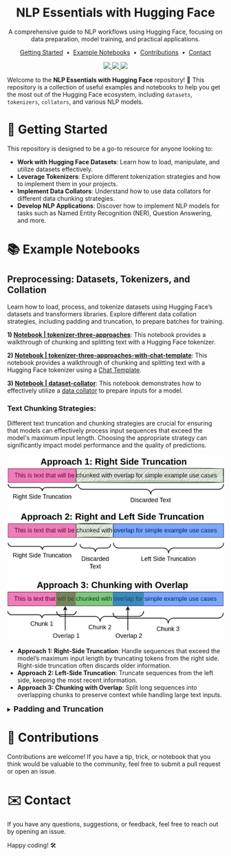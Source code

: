 <h1 align="center">
  NLP Essentials with Hugging Face
</h1>

<p align="center">A comprehensive guide to NLP workflows using Hugging Face, focusing on data preparation, model training, and practical applications.
</p> 

<p align="center">
<a href="#getting-started">Getting Started</a> &nbsp;&bull;&nbsp;
<a href="#example-notebooks">Example Notebooks</a> &nbsp;&bull;&nbsp;
<a href="#contributions">Contributions</a> &nbsp;&bull;&nbsp;
<a href="#contact">Contact</a>
</p>

<p align="center">
  <a target="_blank" href="https://www.linkedin.com/in/myles-dunlap/"><img height="20" src="https://img.shields.io/badge/LinkedIn-0077B5?style=for-the-badge&logo=linkedin&logoColor=white" />
  </a>
  <a target="_blank" href="https://www.kaggle.com/dunlap0924"><img height="20" src="https://img.shields.io/badge/-Kaggle-5DB0DB?style=flat&logo=Kaggle&logoColor=white&" />
  </a>
  <a target="_blank" href="https://scholar.google.com/citations?user=ZpHuEy4AAAAJ&hl=en"><img height="20" src="https://img.shields.io/badge/-Google_Scholar-676767?style=flat&logo=google-scholar&logoColor=white&" />
  </a>
</p>


Welcome to the **NLP Essentials with Hugging Face** repository! 🎉 This repository is a collection of useful examples and notebooks to help you get the most out of the Hugging Face ecosystem, including `datasets`, `tokenizers`, `collators`, and various NLP models.

<h1 id="getting-started">🚀 Getting Started</h1>
This repository is designed to be a go-to resource for anyone looking to:

- **Work with Hugging Face Datasets**: Learn how to load, manipulate, and utilize datasets effectively.
- **Leverage Tokenizers**: Explore different tokenization strategies and how to implement them in your projects.
- **Implement Data Collators**: Understand how to use data collators for different data chunking strategies.
- **Develop NLP Applications**: Discover how to implement NLP models for tasks such as Named Entity Recognition (NER), Question Answering, and more.


<h1 id="example-notebooks">📚 Example Notebooks</h1>

## Preprocessing: Datasets, Tokenizers, and Collation

Learn how to load, process, and tokenize datasets using Hugging Face’s datasets and transformers libraries. Explore different data collation strategies, including padding and truncation, to prepare batches for training.

**1) [Notebook | tokenizer-three-approaches](./notebooks/tokenizer-three-approaches.ipynb)**: This notebook provides a walkthrough of chunking and splitting text with a Hugging Face tokenizer. 

**2) [Notebook | tokenizer-three-approaches-with-chat-template](./notebooks/tokenizer-three-approaches-with-chat-template.ipynb)**: This notebook provides a walkthrough of chunking and splitting text with a Hugging Face tokenizer using a [Chat Template](https://huggingface.co/docs/transformers/main/en/chat_templating).  

**3) [Notebook | dataset-collator](./notebooks/dataset-collator.ipynbipynb)**: This notebook demonstrates how to effectively utilize a [data collator](https://huggingface.co/docs/transformers/en/main_classes/data_collator) to prepare inputs for a model. 


### Text Chunking Strategies:
Different text truncation and chunking strategies are crucial for ensuring that models can effectively process input sequences that exceed the model's maximum input length. Choosing the appropriate strategy can significantly impact model performance and the quality of predictions.

<p align="center">
<img src="./imgs/chunk-text.png" alt="chunk-text" width=506 height=431>
</p>


- **Approach 1: Right-Side Truncation**: Handle sequences that exceed the model’s maximum input length by truncating tokens from the right side. Right-side truncation often discards older information.
- **Approach 2: Left-Side Truncation**: Truncate sequences from the left side, keeping the most recent information.
- **Approach 3: Chunking with Overlap**: Split long sequences into overlapping chunks to preserve context while handling large text inputs.


<details>
<summary><b><font size="+1">Padding and Truncation</font></b></summary>

Below is the [Hugging Face - Padding and Truncation](https://huggingface.co/docs/transformers/en/pad_truncation) reference table.

| Truncation                               | Padding                             | Instruction                                                                                           |
|------------------------------------------|-------------------------------------|-------------------------------------------------------------------------------------------------------|
| no truncation                            | no padding                          | `tokenizer(batch_sentences)`                                                                           |
|                                          | padding to max sequence in batch    | `tokenizer(batch_sentences, padding=True)` or `tokenizer(batch_sentences, padding='longest')`           |
|                                          | padding to max model input length   | `tokenizer(batch_sentences, padding='max_length')`                                                     |
|                                          | padding to specific length          | `tokenizer(batch_sentences, padding='max_length', max_length=42)`                                      |
|                                          | padding to a multiple of a value    | `tokenizer(batch_sentences, padding=True, pad_to_multiple_of=8)`                                       |
| truncation to max model input length     | no padding                          | `tokenizer(batch_sentences, truncation=True)` or `tokenizer(batch_sentences, truncation=STRATEGY)`      |
|                                          | padding to max sequence in batch    | `tokenizer(batch_sentences, padding=True, truncation=True)` or `tokenizer(batch_sentences, padding=True, truncation=STRATEGY)` |
|                                          | padding to max model input length   | `tokenizer(batch_sentences, padding='max_length', truncation=True)` or `tokenizer(batch_sentences, padding='max_length', truncation=STRATEGY)` |
|                                          | padding to specific length          | Not possible                                                                                           |
| truncation to specific length            | no padding                          | `tokenizer(batch_sentences, truncation=True, max_length=42)` or `tokenizer(batch_sentences, truncation=STRATEGY, max_length=42)` |
|                                          | padding to max sequence in batch    | `tokenizer(batch_sentences, padding=True, truncation=True, max_length=42)` or `tokenizer(batch_sentences, padding=True, truncation=STRATEGY, max_length=42)` |
|                                          | padding to max model input length   | Not possible                                                                                           |
|                                          | padding to specific length          | `tokenizer(batch_sentences, padding='max_length', truncation=True, max_length=42)` or `tokenizer(batch_sentences, padding='max_length', truncation=STRATEGY, max_length=42)` |
</details>


<h1 id="contributions">🌟 Contributions</h1>
Contributions are welcome! If you have a tip, trick, or notebook that you think would be valuable to the community, feel free to submit a pull request or open an issue.

<h1 id="contact">✉️ Contact</h1>
If you have any questions, suggestions, or feedback, feel free to reach out by opening an issue.

Happy coding! 🛠️


